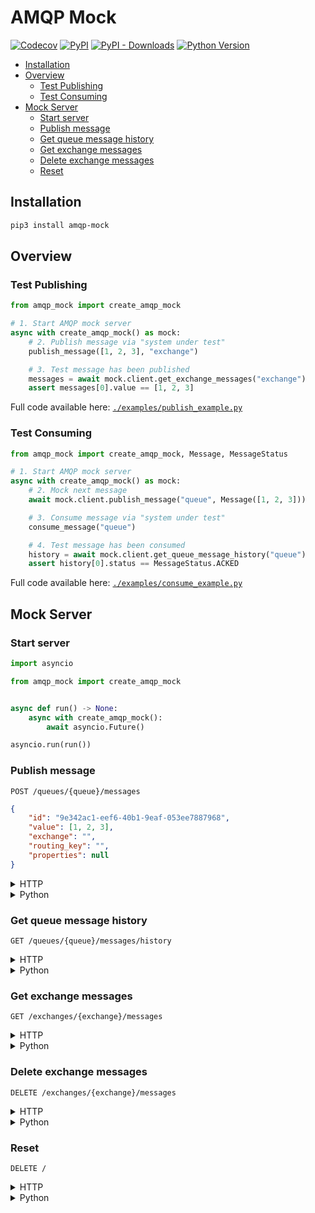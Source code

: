 # AMQP Mock

[![Codecov](https://img.shields.io/codecov/c/github/nikitanovosibirsk/amqp-mock/master.svg?style=flat-square)](https://codecov.io/gh/nikitanovosibirsk/amqp-mock)
[![PyPI](https://img.shields.io/pypi/v/amqp-mock.svg?style=flat-square)](https://pypi.python.org/pypi/amqp-mock)
[![PyPI - Downloads](https://img.shields.io/pypi/dm/amqp-mock?style=flat-square)](https://pypi.python.org/pypi/amqp-mock)
[![Python Version](https://img.shields.io/pypi/pyversions/amqp-mock.svg?style=flat-square)](https://pypi.python.org/pypi/amqp-mock)

* [Installation](#installation)
* [Overview](#overview)
  * [Test Publishing](#test-publishing)
  * [Test Consuming](#test-consuming)
* [Mock Server](#mock-server)
  * [Start server](#start-server)
  * [Publish message](#publish-message)
  * [Get queue message history](#get-queue-message-history)
  * [Get exchange messages](#get-exchange-messages)
  * [Delete exchange messages](#delete-exchange-messages)
  * [Reset](#reset)

## Installation

```sh
pip3 install amqp-mock
```

## Overview

### Test Publishing

```python
from amqp_mock import create_amqp_mock

# 1. Start AMQP mock server
async with create_amqp_mock() as mock:
    # 2. Publish message via "system under test"
    publish_message([1, 2, 3], "exchange")

    # 3. Test message has been published
    messages = await mock.client.get_exchange_messages("exchange")
    assert messages[0].value == [1, 2, 3]
```

Full code available here: [`./examples/publish_example.py`](https://github.com/nikitanovosibirsk/amqp-mock/blob/master/examples/publish_example.py)

### Test Consuming

```python
from amqp_mock import create_amqp_mock, Message, MessageStatus

# 1. Start AMQP mock server
async with create_amqp_mock() as mock:
    # 2. Mock next message
    await mock.client.publish_message("queue", Message([1, 2, 3]))

    # 3. Consume message via "system under test"
    consume_message("queue")

    # 4. Test message has been consumed
    history = await mock.client.get_queue_message_history("queue")
    assert history[0].status == MessageStatus.ACKED
```

Full code available here: [`./examples/consume_example.py`](https://github.com/nikitanovosibirsk/amqp-mock/blob/master/examples/consume_example.py)

## Mock Server

### Start server

```python
import asyncio

from amqp_mock import create_amqp_mock


async def run() -> None:
    async with create_amqp_mock():
        await asyncio.Future()

asyncio.run(run())
```

### Publish message

`POST /queues/{queue}/messages`

```json
{
    "id": "9e342ac1-eef6-40b1-9eaf-053ee7887968",
    "value": [1, 2, 3],
    "exchange": "",
    "routing_key": "",
    "properties": null
}
```

<details><summary>HTTP</summary>
<p>

```sh
$ http POST localhost/queues/test_queue/messages \
    value:='[1, 2, 3]' \
    exchange=test_exchange

HTTP/1.1 200 OK
Content-Length: 0
Content-Type: application/json
```

</p>
</details>

<details><summary>Python</summary>
<p>

```python
from amqp_mock import AmqpMockClient

mock_client = AmqpMockClient()
message = Message([1, 2, 3], exchange="test_exchange")
await mock_client.publish_message("test_queue", message)
```

</p>
</details>

### Get queue message history

`GET /queues/{queue}/messages/history`

<details><summary>HTTP</summary>
<p>

```sh
$ http GET localhost/queues/test_queue/messages/history

HTTP/1.1 200 OK
Content-Length: 190
Content-Type: application/json; charset=utf-8

[
    {
        "message": {
            "exchange": "test_exchange",
            "id": "94459a41-9119-479a-98c9-80bc9dabb719",
            "properties": null,
            "routing_key": "",
            "value": [1, 2, 3]
        },
        "queue": "test_queue",
        "status": "ACKED"
    }
]
```

</p>
</details>

<details><summary>Python</summary>
<p>

```python
from amqp_mock import AmqpMockClient

mock_client = AmqpMockClient()
await mock_client.get_queue_message_history("test_queue")
# [
#   <QueuedMessage message=<Message value=[1, 2, 3], exchange='test_exchange', routing_key=''>,
#                  queue='test_queue',
#                  status=MessageStatus.ACKED>
# ]
```

</p>
</details>

### Get exchange messages

`GET /exchanges/{exchange}/messages`

<details><summary>HTTP</summary>
<p>

```sh
$ http GET localhost/exchanges/test_exchange/messages

HTTP/1.1 200 OK
Content-Length: 423
Content-Type: application/json; charset=utf-8

[
    {
        "exchange": "test_exchange",
        "id": "63fd1646-bdc1-4baa-9780-e337a9ab109c",
        "properties": {
            "app_id": "",
            "cluster_id": "",
            "content_encoding": "",
            "content_type": "",
            "correlation_id": "",
            "delivery_mode": 1,
            "expiration": "",
            "headers": null,
            "message_id": "5ec9024c74eca2e419fd7e29f7be846c",
            "message_type": "",
            "priority": null,
            "reply_to": "",
            "timestamp": null,
            "user_id": ""
        },
        "routing_key": "",
        "value": [1, 2, 3]
    }
]
```

</p>
</details>

<details><summary>Python</summary>
<p>

```python
from amqp_mock import AmqpMockClient

mock_client = AmqpMockClient()
messages = await mock_client.get_exchange_messages("test_exchange")
# [
#   <Message value=[1, 2, 3], exchange='test_exchange', routing_key=''>
# ]
```

</p>
</details>

### Delete exchange messages

`DELETE /exchanges/{exchange}/messages`

<details><summary>HTTP</summary>
<p>

```sh
$ http DELETE localhost/exchanges/test_exchange/messages

HTTP/1.1 200 OK
Content-Length: 0
Content-Type: application/json
```

</p>
</details>

<details><summary>Python</summary>
<p>

```python
from amqp_mock import AmqpMockClient

mock_client = AmqpMockClient()
await mock_client.delete_exchange_messages("test_exchange")
```

</p>
</details>

### Reset

`DELETE /`

<details><summary>HTTP</summary>
<p>

```sh
$ http DELETE localhost/

HTTP/1.1 200 OK
Content-Length: 0
Content-Type: application/json
```

</p>
</details>

<details><summary>Python</summary>
<p>

```python
from amqp_mock import AmqpMockClient

mock_client = AmqpMockClient()
await mock_client.reset()
```

</p>
</details>
